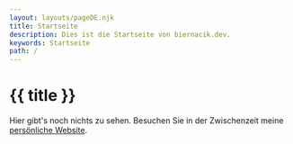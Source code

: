 ```yaml
---
layout: layouts/pageDE.njk
title: Startseite
description: Dies ist die Startseite von biernacik.dev.
keywords: Startseite
path: /
---
```


# {{ title }}

Hier gibt's noch nichts zu sehen. Besuchen Sie in der Zwischenzeit meine [persönliche Website](https://janbiernacik.com).